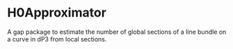 # H0Approximator
A gap package to estimate the number of global sections of a line bundle on a curve in dP3 from local sections.
